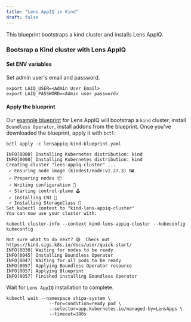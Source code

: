 ```yaml
---
title: "Lens AppIQ in Kind"
draft: false
---
```


This blueprint bootstraps a kind cluster and installs Lens AppIQ.

### Bootsrap a Kind cluster with Lens AppIQ

#### Set ENV variables

Set admin user's email and password.
```shell
export LAIQ_USER=<Admin User Email>
export LAIQ_PASSWORD=<Admin user password>
```

#### Apply the blueprint

Our [example blueprint](https://raw.githubusercontent.com/mirantiscontainers/boundless/main/blueprints/lensappiq/lensappiq-kind-blueprint.yaml) for Lens AppIQ will bootstrap a `kind` cluster, install `Boundless Operator`, install addons from the blueprint. Once you've downloaded the blueprint, apply it with `bctl`:

```shell
bctl apply -c lensappiq-kind-blueprint.yaml
```

```shell
INFO[0000] Installing Kubernetes distribution: kind
INFO[0000] Installing Kubernetes distribution: kind
Creating cluster "lens-appiq-cluster" ...
 ✓ Ensuring node image (kindest/node:v1.27.3) 🖼
 ✓ Preparing nodes 📦
 ✓ Writing configuration 📜
 ✓ Starting control-plane 🕹️
 ✓ Installing CNI 🔌
 ✓ Installing StorageClass 💾
Set kubectl context to "kind-lens-appiq-cluster"
You can now use your cluster with:

kubectl cluster-info --context kind-lens-appiq-cluster --kubeconfig kubeconfig

Not sure what to do next? 😅  Check out https://kind.sigs.k8s.io/docs/user/quick-start/
INFO[0030] Waiting for nodes to be ready
INFO[0045] Installing Boundless Operator
INFO[0047] Waiting for all pods to be ready
INFO[0057] Applying Boundless Operator resource
INFO[0057] Applying Blueprint
INFO[0057] Finished installing Boundless Operator
```

Wait for `Lens AppIQ` installation to complete.
```shell
kubectl wait --namespace shipa-system \
                --for=condition=ready pod \
                --selector=app.kubernetes.io/managed-by=LensApps \
                --timeout=180s
```
